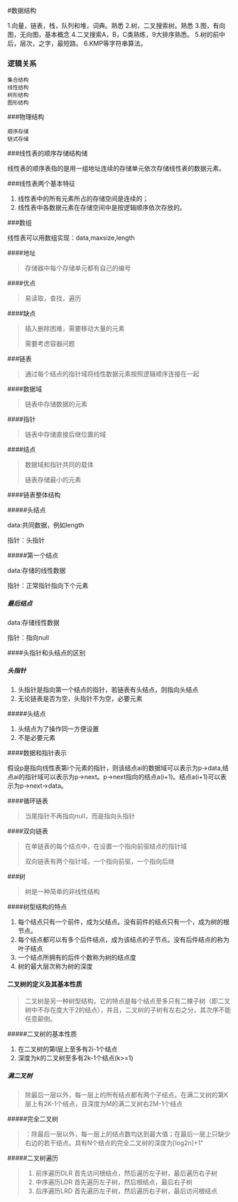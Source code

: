 #数据结构



1.向量，链表，栈，队列和堆，词典。熟悉
2.树，二叉搜索树。熟悉
3.图，有向图，无向图，基本概念
4.二叉搜索A，B，C类熟练，9大排序熟悉。
5.树的前中后，层次，之字，最短路。
6.KMP等字符串算法。

### 逻辑关系

```
集合结构
线性结构
树形结构
图形结构
```

###物理结构

```
顺序存储
链式存储
```

###线性表的顺序存储结构储

线性表的顺序表指的是用一组地址连续的存储单元依次存储线性表的数据元素。

###线性表两个基本特征

1. 线性表中的所有元素所占的存储空间是连续的；
2. 线性表中各数据元素在存储空间中是按逻辑顺序依次存放的。

###数组

线性表可以用数组实现：data,maxsize,length

####地址

> 存储器中每个存储单元都有自己的编号

####优点

> 易读取，查找，遍历

####缺点

> 插入删除困难，需要移动大量的元素
>
> 需要考虑容器问题

###链表

> 通过每个结点的指针域将线性数据元素按照逻辑顺序连接在一起

####数据域

> 链表中存储数据的元素

####指针

> 链表中存储直接后继位置的域

####结点

> 数据域和指针共同的载体
>
> 链表存储最小的元素

####链表整体结构

#####头结点

data:共同数据，例如length

指针：头指针

#####第一个结点

data:存储的线性数据

指针：正常指针指向下个元素

##### 最后结点

data:存储线性数据

指针：指向null

####头指针和头结点的区别

##### 头指针

1. 头指针是指向第一个结点的指针，若链表有头结点，则指向头结点
2. 无论链表是否为空，头指针不为空，必要元素

#####头结点

1. 头结点为了操作同一方便设置
2. 不是必要元素

####数据和指针表示

假设p是指向线性表第i个元素的指针，则该结点ai的数据域可以表示为p->data,结点ai的指针域可以表示为p->next。p->next指向的结点a(i+1)。结点a(i+1)可以表示为p->next->data。

####循环链表

> 当尾指针不再指向null，而是指向头指针

####双向链表

> 在单链表的每个结点中，在设置一个指向前驱结点的指针域
>
> 双向链表有两个指针域，一个指向前驱，一个指向后继

###树

> 树是一种简单的非线性结构

####树型结构的特点

1. 每个结点只有一个前件，成为父结点。没有前件的结点只有一个，成为树的根节点。
2. 每个结点都可以有多个后件结点，成为该结点的子节点。没有后件结点的称为叶子结点
3. 一个结点所拥有的后件个数称为树的结点度
4. 树的最大层次称为树的深度

#### 二叉树的定义及其基本性质

> 二叉树是另一种树型结构，它的特点是每个结点至多只有二棵子树（即二叉树中不存在度大于2的结点），并且，二叉树的子树有左右之分，其次序不能任意颠倒。

#####二叉树的基本性质

1. 在二叉树的第I层上至多有2i-1个结点
2. 深度为k的二叉树至多有2k-1个结点(k>=1)

##### 满二叉树

> 除最后一层以外，每一层上的所有结点都有两个子结点。在满二叉树的第K层上有2K-1个结点，且深度为M的满二叉树右2M-1个结点

#####完全二叉树

>：除最后一层以外，每一层上的结点数均达到最大值；在最后一层上只缺少右边的若干结点。具有N个结点的完全二叉树的深度为[log2n]+1"

#####二叉树遍历

> 1. 前序遍历DLR 首先访问根结点，然后遍历左子树，最后遍历右子树
> 2. 中序遍历LDR 首先遍历左子树，然后根结点，最后右子树
> 3. 后序遍历LRD 首先遍历左子树，然后遍历右子树，最后访问根结点

